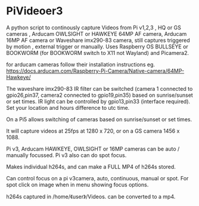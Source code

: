 # PiVideoer3


A python script to continously capture Videos from Pi v1,2,3 , HQ or GS cameras , Arducam OWLSIGHT or HAWKEYE 64MP AF camera, Arducam 16MP AF camera or Waveshare imx290-83 camera, still captures triggered by motion , external trigger or manually. 
Uses Raspberry OS BULLSEYE or BOOKWORM (for BOOKWORM switch to X11 not Wayland) and Picamera2.

for arducam cameras follow their installation instructions eg. https://docs.arducam.com/Raspberry-Pi-Camera/Native-camera/64MP-Hawkeye/

The waveshare imx290-83 IR filter can be switched (camera 1 connected to gpio26,pin37, camera2 connected to gpio19,pin35) based on sunrise/sunset or set times. IR light can be controlled by gpio13,pin33 (interface required). Set your location and hours difference to utc time.

On a Pi5 allows switching of cameras based on sunrise/sunset or set times.

It will capture videos at 25fps at 1280 x 720, or on a GS camera 1456 x 1088.

Pi v3, Arducam HAWKEYE, OWLSIGHT or 16MP cameras can be auto / manually focussed. Pi v3 also can do spot focus.

Makes individual h264s, and can make a FULL MP4 of h264s stored.

Can control focus on a pi v3camera, auto, continuous,  manual or spot. For spot click on image when in menu showing focus options.

h264s captured in /home/《user》/Videos. can be converted to a mp4.
